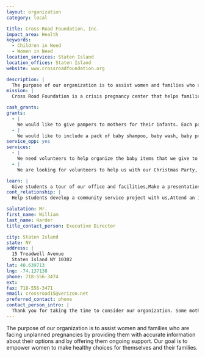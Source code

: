```yaml
---
layout: organization
category: local

title: Cross-Road Foundation, Inc.
impact_area: Health
keywords: 
  - Children in Need
  - Women in Need
location_services: Staten Island
location_offices: Staten Island
website: www.crossroadfoundation.org

description: |
  The purpose of our organization is to assist women and families who are facing unplanned pregnancies by providing them with accurate information about their options and by offering them ongoing support. Our goal is to empower women to make healthy choices for themselves and their families.
mission: |
  Cross Road Foundation is a crisis pregnancy center that helps families before, during and after unplanned pregnancies.

cash_grants: 
grants: 
  - |
    We would like to give pampers to mothers for their infants. Each package is $10. A grant of $200 would allow us to supply pampers to 20 mothers.
  - |
    We would like to include a pack of baby shampoo, baby wash, baby powder and wipes with the layettes we give to our expectant mothers. Each pack is $6. A grant of $150 would allow us to give 25 packs.
service_opp: yes
services: 
  - |
    We need volunteers to help organize the baby items that we give to our mothers.
  - |
    We are looking for volunteers to help us with our Christmas Party, Easter Party, and Mothers' Day Party

learn: |
  Give students a tour of our office and facilities,Make a presentation about our organization,Speak over the phone about our work
cont_relationship: |
  Help students develop a community service project with us,Attend an in-school Check Award Assembly if we receive a grant,Help students tell local newspapers and media about their grant and/or project with us,Educate the school by leading a workshop

salutation: Mr.
first_name: William
last_name: Harder
title_contact_person: Executive Director

city: Staten Island
state: NY
address: |
  15 Treadwell Avenue  
  Staten Island NY 10302
lat: 40.639713
lng: -74.137138
phone: 718-556-3474
ext: 
fax: 718-556-3471
email: crossroad15@verizon.net
preferred_contact: phone
contact_person_intro: |
  Thank you for taking the time to consider our organization. Some mothers who are expecting their babies, need support with their new babies. We have parenting classes and support groups for them and help them with material supplies such as cribs, strollers, car seats, papmers and clothing for their babies.
---
```

The purpose of our organization is to assist women and families who are facing unplanned pregnancies by providing them with accurate information about their options and by offering them ongoing support. Our goal is to empower women to make healthy choices for themselves and their families.